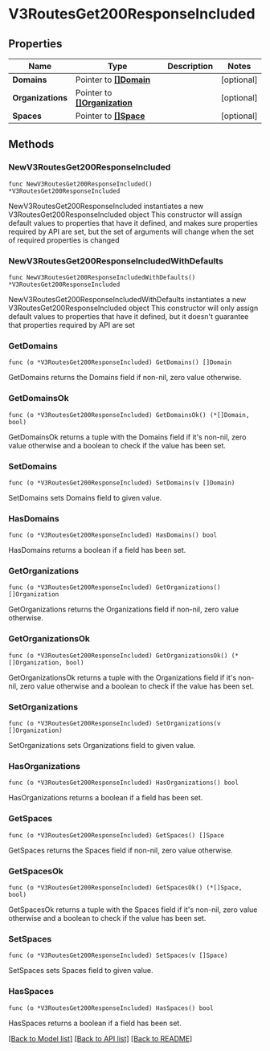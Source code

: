 # V3RoutesGet200ResponseIncluded

## Properties

Name | Type | Description | Notes
------------ | ------------- | ------------- | -------------
**Domains** | Pointer to [**[]Domain**](Domain.md) |  | [optional] 
**Organizations** | Pointer to [**[]Organization**](Organization.md) |  | [optional] 
**Spaces** | Pointer to [**[]Space**](Space.md) |  | [optional] 

## Methods

### NewV3RoutesGet200ResponseIncluded

`func NewV3RoutesGet200ResponseIncluded() *V3RoutesGet200ResponseIncluded`

NewV3RoutesGet200ResponseIncluded instantiates a new V3RoutesGet200ResponseIncluded object
This constructor will assign default values to properties that have it defined,
and makes sure properties required by API are set, but the set of arguments
will change when the set of required properties is changed

### NewV3RoutesGet200ResponseIncludedWithDefaults

`func NewV3RoutesGet200ResponseIncludedWithDefaults() *V3RoutesGet200ResponseIncluded`

NewV3RoutesGet200ResponseIncludedWithDefaults instantiates a new V3RoutesGet200ResponseIncluded object
This constructor will only assign default values to properties that have it defined,
but it doesn't guarantee that properties required by API are set

### GetDomains

`func (o *V3RoutesGet200ResponseIncluded) GetDomains() []Domain`

GetDomains returns the Domains field if non-nil, zero value otherwise.

### GetDomainsOk

`func (o *V3RoutesGet200ResponseIncluded) GetDomainsOk() (*[]Domain, bool)`

GetDomainsOk returns a tuple with the Domains field if it's non-nil, zero value otherwise
and a boolean to check if the value has been set.

### SetDomains

`func (o *V3RoutesGet200ResponseIncluded) SetDomains(v []Domain)`

SetDomains sets Domains field to given value.

### HasDomains

`func (o *V3RoutesGet200ResponseIncluded) HasDomains() bool`

HasDomains returns a boolean if a field has been set.

### GetOrganizations

`func (o *V3RoutesGet200ResponseIncluded) GetOrganizations() []Organization`

GetOrganizations returns the Organizations field if non-nil, zero value otherwise.

### GetOrganizationsOk

`func (o *V3RoutesGet200ResponseIncluded) GetOrganizationsOk() (*[]Organization, bool)`

GetOrganizationsOk returns a tuple with the Organizations field if it's non-nil, zero value otherwise
and a boolean to check if the value has been set.

### SetOrganizations

`func (o *V3RoutesGet200ResponseIncluded) SetOrganizations(v []Organization)`

SetOrganizations sets Organizations field to given value.

### HasOrganizations

`func (o *V3RoutesGet200ResponseIncluded) HasOrganizations() bool`

HasOrganizations returns a boolean if a field has been set.

### GetSpaces

`func (o *V3RoutesGet200ResponseIncluded) GetSpaces() []Space`

GetSpaces returns the Spaces field if non-nil, zero value otherwise.

### GetSpacesOk

`func (o *V3RoutesGet200ResponseIncluded) GetSpacesOk() (*[]Space, bool)`

GetSpacesOk returns a tuple with the Spaces field if it's non-nil, zero value otherwise
and a boolean to check if the value has been set.

### SetSpaces

`func (o *V3RoutesGet200ResponseIncluded) SetSpaces(v []Space)`

SetSpaces sets Spaces field to given value.

### HasSpaces

`func (o *V3RoutesGet200ResponseIncluded) HasSpaces() bool`

HasSpaces returns a boolean if a field has been set.


[[Back to Model list]](../README.md#documentation-for-models) [[Back to API list]](../README.md#documentation-for-api-endpoints) [[Back to README]](../README.md)


